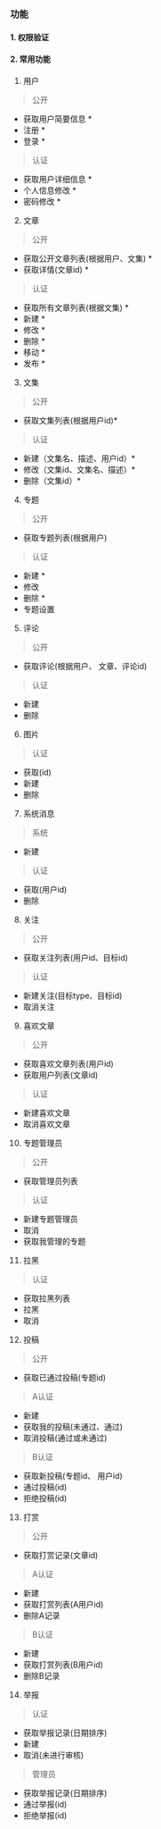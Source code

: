 ### 功能

#### 1. 权限验证
#### 2. 常用功能
1. 用户
> 公开
- 获取用户简要信息 *
- 注册 *
- 登录 *
> 认证
- 获取用户详细信息 *
- 个人信息修改 *
- 密码修改 *
2. 文章
> 公开
- 获取公开文章列表(根据用户、文集) *
- 获取详情(文章id) *
> 认证
- 获取所有文章列表(根据文集) *
- 新建 *
- 修改 *
- 删除 *
- 移动 *
- 发布 *
3. 文集
> 公开
- 获取文集列表(根据用户id)*
> 认证
- 新建（文集名、描述、用户id）*
- 修改（文集id、文集名、描述）*
- 删除（文集id）*
4. 专题
> 公开
- 获取专题列表(根据用户)
> 认证
- 新建 *
- 修改 
- 删除 *
- 专题设置
5. 评论
> 公开
- 获取评论(根据用户、 文章、评论id)
> 认证
- 新建
- 删除
6. 图片
> 认证
- 获取(id)
- 新建
- 删除
7. 系统消息
> 系统
- 新建
> 认证
- 获取(用户id)
- 删除
8. 关注
> 公开
- 获取关注列表(用户id、目标id)
> 认证
- 新建关注(目标type、目标id)
- 取消关注
9. 喜欢文章
> 公开
- 获取喜欢文章列表(用户id)
- 获取用户列表(文章id)
> 认证
- 新建喜欢文章
- 取消喜欢文章
10. 专题管理员
> 公开
- 获取管理员列表
> 认证
- 新建专题管理员
- 取消
- 获取我管理的专题
11. 拉黑
> 认证
- 获取拉黑列表
- 拉黑
- 取消
12. 投稿
> 公开
- 获取已通过投稿(专题id)
> A认证
- 新建
- 获取我的投稿(未通过、通过)
- 取消投稿(通过或未通过)
> B认证
- 获取新投稿(专题id、 用户id)
- 通过投稿(id)
- 拒绝投稿(id)
13. 打赏
> 公开
- 获取打赏记录(文章id)
> A认证
- 新建
- 获取打赏列表(A用户id)
- 删除A记录
> B认证
- 新建
- 获取打赏列表(B用户id)
- 删除B记录
14. 举报
> 认证
- 获取举报记录(日期排序)
- 新建
- 取消(未进行审核)
> 管理员
- 获取举报记录(日期排序)
- 通过举报(id)
- 拒绝举报(id)